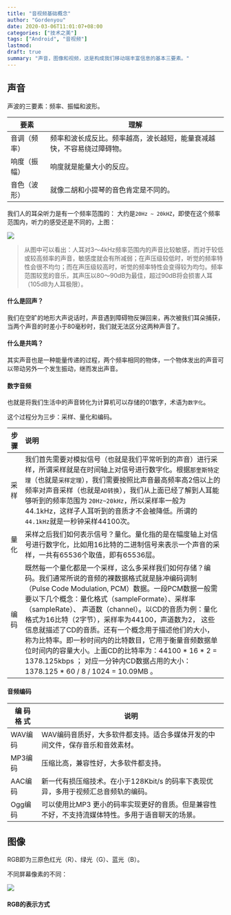 ```yaml
---
title: "音视频基础概念"
author: "Gordenyou"
date: 2020-03-06T11:01:07+08:00
categories: ["技术之美"]
tags: ["Android", "音视频"]
lastmod: 
draft: true
summary: "声音，图像和视频，这是构成我们移动端丰富信息的基本三要素。"
---
```


## 声音

声波的三要素：频率、振幅和波形。

| 要素         | 理解                                                         |
| ------------ | ------------------------------------------------------------ |
| 音调（频率） | 频率和波长成反比。频率越高，波长越短，能量衰减越快，不容易绕过障碍物。 |
| 响度（振幅） | 响度就是能量大小的反应。                                     |
| 音色（波形） | 就像二胡和小提琴的音色肯定是不同的。                         |

我们人的耳朵听力是有一个频率范围的： 大约是`20Hz ~ 20kHZ`，即使在这个频率范围内，听力的感受还是不同的，上图：

![](../picture/等响曲线.png)

> 从图中可以看出：人耳对3～4kHz频率范围内的声音比较敏感，而对于较低或较高频率的声音，敏感度就会有所减弱；在声压级较低时，听觉的频率特性会很不均匀；而在声压级较高时，听觉的频率特性会变得较为均匀。频率范围较宽的音乐，其声压以80～90dB为最佳，超过90dB将会损害人耳（105dB为人耳极限）。

#### 什么是回声？

我们在空旷的地形大声说话时，声音遇到障碍物反弹回来，再次被我们耳朵捕获，当两个声音的时差小于80毫秒时，我们就无法区分这两种声音了。

#### 什么是共鸣？

其实声音也是一种能量传递的过程，两个频率相同的物体，一个物体发出的声音可以带动另外一个发生振动，继而发出声音。

#### 数字音频

也就是将我们生活中的声音转化为计算机可以存储的01数字，术语为`数字化`。

这个过程分为三步：采样、量化和编码。

| 步                                   骤 | 说明                                                         |
| --------------------------------------- | :----------------------------------------------------------- |
| 采样                                    | 我们首先需要对模拟信号（也就是我们平常听到的声音）进行采样，所谓采样就是在时间轴上对信号进行数字化。根据`那奎斯特定理`（也就是`采样定理`），我们需要按照比声音最高频率高2倍以上的频率对声音采样（也就是`AD转换`），我们从上面已经了解到人耳能够听到的频率范围为 `20Hz~20kHz`，所以采样率一般为44.1kHz，这样子人耳听到的音质才不会被降低。所谓的`44.1kHz`就是一秒钟采样44100次。 |
| 量化                                    | 采样之后我们如何表示信号？量化。量化指的是在幅度轴上对信号进行数字化，比如用16比特的二进制信号来表示一个声音的采样，一共有65536个取值，即有65536层。 |
| 编码                                    | 既然每一个量化都是一个采样，这么多采样我们如何存储？编码。我们通常所说的音频的裸数据格式就是脉冲编码调制（Pulse Code Modulation, PCM）数据。一段PCM数据一般需要以下几个概念：量化格式（sampleFormate）、采样率（sampleRate）、 声道数（channel）。以CD的音质为例：量化格式为16比特（2字节），采样率为44100，声道数为2， 这些信息就描述了CD的音质。还有一个概念用于描述他们的大小，称为比特率。即一秒时间内的比特数目，它用于衡量音频数据单位时间内的容量大小。上面CD的比特率为：44100 * 16 * 2 = 1378.125kbps ； 对应一分钟内CD数据占用的大小：1378.125 * 60 / 8 / 1024 = 10.09MB 。 |

#### 音频编码

| 编  码  格  式 | 说明                                                         |
| -------------- | ------------------------------------------------------------ |
| WAV编码        | WAV编码音质好，大多软件都支持。适合多媒体开发的中间文件，保存音乐和音效素材。 |
| MP3编码        | 压缩比高，兼容性好，大多软件都支持。                         |
| AAC编码        | 新一代有损压缩技术。在小于128Kbit/s 的码率下表现优异，多用于视频汇总音频轨的编码。 |
| Ogg编码        | 可以使用比MP3 更小的码率实现更好的音质。但是兼容性不好，不支持流媒体特性。多用于语音聊天的场景。 |



## 图像

RGB即为三原色红光（R）、绿光（G）、蓝光（B）。

不同屏幕像素的不同：

![](../picture/屏幕像素点的区别.png)



#### RGB的表示方式